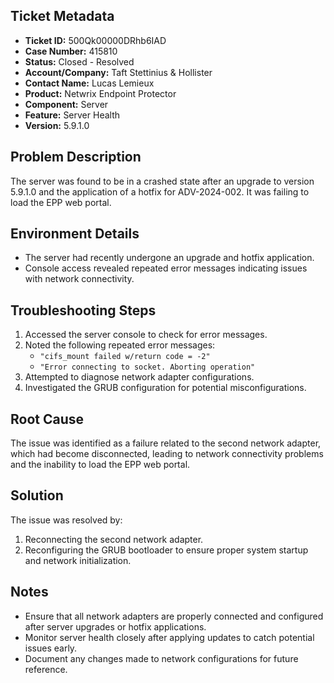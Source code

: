 ## Ticket Metadata
- **Ticket ID:** 500Qk00000DRhb6IAD
- **Case Number:** 415810
- **Status:** Closed - Resolved
- **Account/Company:** Taft Stettinius & Hollister
- **Contact Name:** Lucas Lemieux
- **Product:** Netwrix Endpoint Protector
- **Component:** Server
- **Feature:** Server Health
- **Version:** 5.9.1.0

## Problem Description
The server was found to be in a crashed state after an upgrade to version 5.9.1.0 and the application of a hotfix for ADV-2024-002. It was failing to load the EPP web portal.

## Environment Details
- The server had recently undergone an upgrade and hotfix application.
- Console access revealed repeated error messages indicating issues with network connectivity.

## Troubleshooting Steps
1. Accessed the server console to check for error messages.
2. Noted the following repeated error messages:
   - `"cifs_mount failed w/return code = -2"`
   - `"Error connecting to socket. Aborting operation"`
3. Attempted to diagnose network adapter configurations.
4. Investigated the GRUB configuration for potential misconfigurations.

## Root Cause
The issue was identified as a failure related to the second network adapter, which had become disconnected, leading to network connectivity problems and the inability to load the EPP web portal.

## Solution
The issue was resolved by:
1. Reconnecting the second network adapter.
2. Reconfiguring the GRUB bootloader to ensure proper system startup and network initialization.

## Notes
- Ensure that all network adapters are properly connected and configured after server upgrades or hotfix applications.
- Monitor server health closely after applying updates to catch potential issues early.
- Document any changes made to network configurations for future reference.